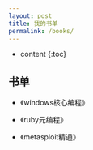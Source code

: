```yaml
---
layout: post
title: 我的书单
permalink: /books/
---
```


* content
{:toc}


书单
-----------------------------------------------------------------

+ 《windows核心编程》

+ 《ruby元编程》

+ 《metasploit精通》